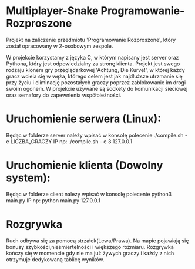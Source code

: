 # Multiplayer-Snake Programowanie-Rozproszone
Projekt na zaliczenie przedmiotu 'Programowanie Rozproszone', który został opracowany w 2-osobowym zespole.

W projekcie korzystamy z języka C, w którym napisany jest server oraz Pythona, który jest odpowiedzialny za stronę klienta.
Projekt jest swego rodzaju klonem gry przeglądarkowej 'Achtung, Die Kurve!', w której każdy gracz wciela się w węża, którego celem jest jak najdłuższe utrzmanie
się przy życiu i eliminację pozostałych graczy poprzez zablokowanie im drogi swoim ogonem.
W projekcie używane są sockety do komunikacji sieciowej oraz semafory do zapewnienia współbieżności.

# Uruchomienie serwera (Linux):

Będąc w folderze server należy wpisać w konsolę polecenie ./compile.sh - e LICZBA_GRACZY IP
np: ./compile.sh - e 3 127.0.0.1

# Uruchomienie klienta (Dowolny system):

Będąc w folderze client należy wpisać w konsolę polecenie python3 main.py IP
np: python main.py 127.0.0.1

# Rozgrywka

Ruch odbywa się za pomocą strzałek(Lewa/Prawa). Na mapie pojawiają się bonusy szybkości,nieśmiertelności i większego rozmiaru.
Rozgrywka kończy się w momencie gdy nie ma już żywych graczy i każdy z nich otrzymuje dedykowaną tablicę wyników.
